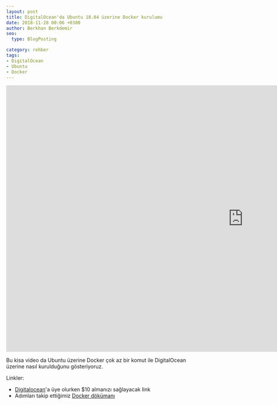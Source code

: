 ```yaml
---
layout: post
title: DigitalOcean'da Ubuntu 18.04 üzerine Docker kurulumu
date: 2018-11-28 00:06 +0300
author: Berkhan Berkdemir
seo:
  type: BlogPosting

category: rehber
tags:
- DigitalOcean
- Ubuntu
- Docker
---
```


<div class="video-container">
  <iframe src="https://player.vimeo.com/video/303141229" width="1280" height="720" frameborder="0" webkitallowfullscreen mozallowfullscreen allowfullscreen></iframe>
</div>

Bu kisa video da Ubuntu üzerine Docker çok az bir komut ile DigitalOcean üzerine nasıl kurulduğunu gösteriyoruz.

Linkler:
- [Digitalocean](https://m.do.co/c/99d57a22944c)'a üye olurken $10 almanızı sağlayacak link
- Adımları takip ettiğimiz [Docker dökümanı](https://docs.docker.com/install/linux/docker-ce/ubuntu/#install-docker-ce)
